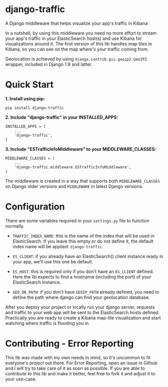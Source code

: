 # django-traffic
A Django middleware that helps visualize your app's traffic in Kibana

In a nutshell, by using this middleware you need no more effort to stream your app's traffic in your
ElasticSearch host(s) and use Kibana for visualizations around it.
The first version of this lib handles map tiles in Kibana, so you can see on the map where's your traffic coming from.

Geolocation is achieved by using `django.contrib.gis.geoip2.GeoIP2` wrapper, included in Django 1.9 and latter.

# Quick Start
  **1. Install using pip:**

  ```
  pip install django-traffic
  ```

  **2. Include "django-traffic" in your INSTALLED_APPS:**

  ```
  INSTALLED_APPS = [
      ...
      'django-traffic',
  ]
  ```

  **3. Include "ESTrafficInfoMiddleware" to your MIDDLEWARE_CLASSES:**

  ```
  MIDDLEWARE_CLASSES = (
      ...
      'django-traffic.middleware.ESTrafficInfoMiddleware',
  )
  ```

  The middleware is created in a way that supports both `MIDDLEWARE_CLASSES` on Django older versions and `MIDDLEWARE` in latest Django versions.

# Configuration
There are some variables required in your `settings.py` file to function normally.
- `TRAFFIC_INDEX_NAME`: this is the name of the index that will be used in ElasticSearch.
 If you leave this empty or do not define it, the default index name will be applied: `django-traffic`.

- `ES_CLIENT`: if you already have an ElasticSearch() client instance ready in your app, we'll use this one be default.

- `ES_HOST`: this is required only if you don't have an `ES_CLIENT` defined. Here the lib expects to find a hostname
(including the port) of your ElasticSearch instance.

- `GEO_DB_PATH`: if you don't have `GEOIP_PATH` already defined, you need to define the path where django can find your
geolocation database.

After you deploy your project or locally run your django server, requests and traffic to your web app will be sent to
the ElasticSearch hosts defined. Practically you are ready to create a Kibana map-tile visualization and start watching
where traffic is flooding you in.

# Contributing - Error Reporting
This lib was made with my own needs in mind, so it's uncommon to fit everyone's project out there.
For Error Reporting, open an issue in Github and I will try to take care of it as soon as possible.
If you are able to contribute to this lib and make it better, feel free to fork it and adjust it to your use-case.

